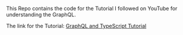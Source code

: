 This Repo contains the code for the Tutorial I followed on YouTube for understanding the GraphQL.

The link for the Tutorial: [GraphQL and TypeScript Tutorial](https://www.youtube.com/watch?v=NfqDaFN2bnA&list=PLASldBPN_pkAj8b0Ny5IGoYgsnqylP2c-&index=2)
